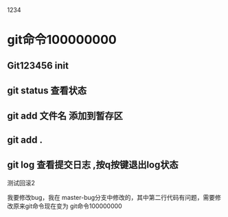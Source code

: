 1234

# git命令100000000

## Git123456 init
## git status 查看状态

## git add 文件名 添加到暂存区

## git add .

## git log 查看提交日志 ,按q按键退出log状态

测试回滚2

我要修改bug，我在 master-bug分支中修改的，其中第二行代码有问题，需要修改原来git命令现在变为 git命令100000000

